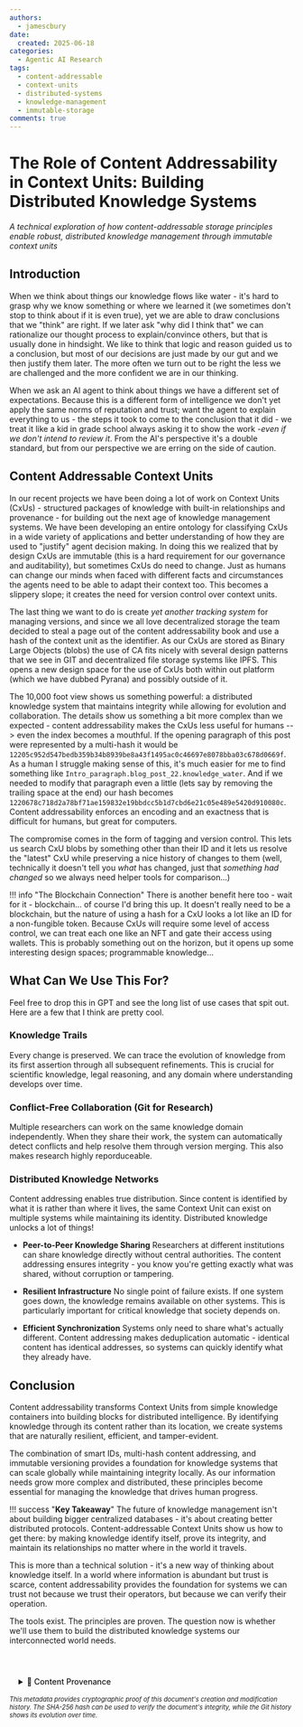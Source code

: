 ```yaml
---
authors:
  - jamescbury
date:
  created: 2025-06-18
categories:
  - Agentic AI Research
tags:
  - content-addressable
  - context-units
  - distributed-systems
  - knowledge-management
  - immutable-storage
comments: true
---
```


# The Role of Content Addressability in Context Units: Building Distributed Knowledge Systems

*A technical exploration of how content-addressable storage principles enable robust, distributed knowledge management through immutable context units*

## Introduction

When we think about things our knowledge flows like water - it's hard to grasp why we know something or where we learned it (we sometimes don't stop to think about if it is even true), yet we are able to draw conclusions that we "think" are right. If we later ask "why did I think that" we can rationalize our thought process to explain/convince others, but that is usually done in hindsight. We like to think that logic and reason guided us to a conclusion, but most of our decisions are just made by our gut and we then justify them later. The more often we turn out to be right the less we are challenged and the more confident we are in our thinking.

<!-- more -->

When we ask an AI agent to think about things we have a different set of expectations.  Because this is a different form of intelligence we don't yet apply the same norms of reputation and trust; want the agent to explain everything to us - the steps it took to come to the conclusion that it did - we treat it like a kid in grade school always asking it to show the work *-even if we don't intend to review it*.  From the AI's perspective it's a double standard, but from our perspective we are erring on the side of caution.


## Content Addressable Context Units

In our recent projects we have been doing a lot of work on Context Units (CxUs) - structured packages of knowledge with built-in relationships and provenance - for building out the next age of knowledge management systems. We have been developing an entire ontology for classifying CxUs in a wide variety of applications and better understanding of how they are used to "justify" agent decision making. In doing this we realized that by design CxUs are immutable (this is a hard requirement for our governance and auditability), but sometimes CxUs do need to change. Just as humans can change our minds when faced with different facts and circumstances the agents need to be able to adapt their context too. This becomes a slippery slope; it creates the need for version control over context units.

The last thing we want to do is create *yet another tracking system* for managing versions, and since we all love decentralized storage the team decided to steal a page out of the content addressability book and use a hash of the context unit as the identifier.  As our CxUs are stored as Binary Large Objects (blobs) the use of CA fits nicely with several design patterns that we see in GIT and decentralized file storage systems like IPFS.  This opens a new design space for the use of CxUs both within out platform (which we have dubbed Pyrana) and possibly outside of it.

The 10,000 foot view shows us something powerful: a distributed knowledge system that maintains integrity while allowing for evolution and collaboration.  The details show us something a bit more complex than we expected - content addressability makes the CxUs less useful for humans --> even the index becomes a mouthful.  If the opening paragraph of this post were represented by a multi-hash it would be `12205c952d547bedb359b34b8939be8a43f1495ac0c46697e8078bba03c678d0669f`.  As a human I struggle making sense of this, it's much easier for me to find something like `Intro_paragraph.blog_post_22.knowledge_water`.  And if we needed to modify that paragraph even a little (lets say by removing the trailing space at the end) our hash becomes `1220678c718d2a78bf71ae159832e19bbdcc5b1d7cbd6e21c05e489e5420d910080c`.  Content addressability enforces an encoding and an exactness that is difficult for humans, but great for computers.

The compromise comes in the form of tagging and version control.  This lets us search CxU blobs by something other than their ID and it lets us resolve the "latest" CxU while preserving a nice history of changes to them (well, technically it doesn't tell you *what* has changed, just that *something had changed* so we always need helper tools for comparison...)

!!! info "The Blockchain Connection"
    There is another benefit here too - wait for it - blockchain... of course I'd bring this up. It doesn't really need to be a blockchain, but the nature of using a hash for a CxU looks a lot like an ID for a non-fungible token. Because CxUs will require some level of access control, we can treat each one like an NFT and gate their access using wallets. This is probably something out on the horizon, but it opens up some interesting design spaces; programmable knowledge...

## What Can We Use This For?

Feel free to drop this in GPT and see the long list of use cases that spit out. Here are a few that I think are pretty cool.

### Knowledge Trails

Every change is preserved. We can trace the evolution of knowledge from its first assertion through all subsequent refinements. This is crucial for scientific knowledge, legal reasoning, and any domain where understanding develops over time.

### Conflict-Free Collaboration (Git for Research)

Multiple researchers can work on the same knowledge domain independently. When they share their work, the system can automatically detect conflicts and help resolve them through version merging.  This also makes research highly reporduceable.

### Distributed Knowledge Networks

Content addressing enables true distribution. Since content is identified by what it is rather than where it lives, the same Context Unit can exist on multiple systems while maintaining its identity.  Distributed knowledge unlocks a lot of things!

- **Peer-to-Peer Knowledge Sharing** Researchers at different institutions can share knowledge directly without central authorities. The content addressing ensures integrity - you know you're getting exactly what was shared, without corruption or tampering.

- **Resilient Infrastructure** No single point of failure exists. If one system goes down, the knowledge remains available on other systems. This is particularly important for critical knowledge that society depends on.

- **Efficient Synchronization** Systems only need to share what's actually different. Content addressing makes deduplication automatic - identical content has identical addresses, so systems can quickly identify what they already have.

## Conclusion

Content addressability transforms Context Units from simple knowledge containers into building blocks for distributed intelligence. By identifying knowledge through its content rather than its location, we create systems that are naturally resilient, efficient, and tamper-evident.

The combination of smart IDs, multi-hash content addressing, and immutable versioning provides a foundation for knowledge systems that can scale globally while maintaining integrity locally. As our information needs grow more complex and distributed, these principles become essential for managing the knowledge that drives human progress.

!!! success "**Key Takeaway**"
    The future of knowledge management isn't about building bigger centralized databases - it's about creating better distributed protocols. Content-addressable Context Units show us how to get there: by making knowledge identify itself, prove its integrity, and maintain its relationships no matter where in the world it travels.

This is more than a technical solution - it's a new way of thinking about knowledge itself. In a world where information is abundant but trust is scarce, content addressability provides the foundation for systems we can trust not because we trust their operators, but because we can verify their operation.

The tools exist. The principles are proven. The question now is whether we'll use them to build the distributed knowledge systems our interconnected world needs.

<!-- BLOG_GIT_METADATA START -->

<div class="blog-git-metadata" style="margin-top: 2rem; padding-top: 1rem; border-top: 1px solid var(--md-default-fg-color--lightest);">
  <details style="background: var(--md-code-bg-color); padding: 0.5rem 1rem; border-radius: 0.2rem;">
    <summary style="cursor: pointer; font-weight: 500; color: var(--md-default-fg-color--light);">
      📝 Content Provenance
    </summary>
    <div style="margin-top: 1rem; font-size: 0.9em;">
      <p style="margin: 0.5rem 0;"><strong>Created:</strong> 2025-06-18</p>
      <p style="margin: 0.5rem 0;"><strong>Last Modified:</strong> 2025-09-19</p>
      <p style="margin: 0.5rem 0;"><strong>Total Revisions:</strong> 3</p>
      <p style="margin: 0.5rem 0;"><strong>File SHA-256:</strong> <code style="font-size: 0.85em;">ec3f7c351a91a464...</code></p>
      
      <div style="margin-top: 1rem;">
        <p style="margin: 0.5rem 0; font-weight: 500;">Recent Changes:</p>
        <table style="width: 100%; font-size: 0.85em; margin-top: 0.5rem;">
          <thead>
            <tr style="border-bottom: 1px solid var(--md-default-fg-color--lightest);">
              <th style="text-align: left; padding: 0.25rem;">Date</th>
              <th style="text-align: left; padding: 0.25rem;">Author</th>
              <th style="text-align: left; padding: 0.25rem;">Change</th>
            </tr>
          </thead>
          <tbody>
            <tr>
              <td style="padding: 0.25rem;">2025-09-19</td>
              <td style="padding: 0.25rem;">James Canterbury</td>
              <td style="padding: 0.25rem;">Enhanced landing page - added consistent catego...</td>
            </tr>
            <tr>
              <td style="padding: 0.25rem;">2025-09-19</td>
              <td style="padding: 0.25rem;">James Canterbury</td>
              <td style="padding: 0.25rem;">Added the github "Content Provenance" onto each...</td>
            </tr>
            <tr>
              <td style="padding: 0.25rem;">2025-06-18</td>
              <td style="padding: 0.25rem;">James Canterbury</td>
              <td style="padding: 0.25rem;">added CA-CxU</td>
            </tr>
          </tbody>
        </table>
      </div>
      
      <p style="margin-top: 1rem; margin-bottom: 0;">
        <a href="https://github.com/zeroth-tech/blogs/blob/d8b1cb6671276034987e8ed4c379922236f926e8/docs/posts/content_addressable_CxUs.md" target="_blank" style="color: var(--md-primary-fg-color); text-decoration: none;">
          View Full History on GitHub →
        </a>
      </p>
    </div>
  </details>
  
  <div style="margin-top: 0.5rem; font-size: 0.8em; color: var(--md-default-fg-color--lighter);">
    <p style="margin: 0;">
      <em>This metadata provides cryptographic proof of this document's creation and modification history. 
      The SHA-256 hash can be used to verify the document's integrity, while the Git history shows its evolution over time.</em>
    </p>
  </div>
</div>

<!-- BLOG_GIT_METADATA END -->

